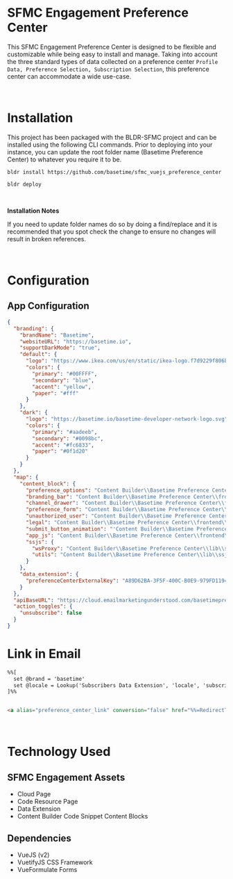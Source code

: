 # SFMC Engagement Preference Center

This SFMC Engagement Preference Center is designed to be flexible and customizable while being easy to install and manage. Taking into account the three standard types of data collected on a preference center `Profile Data, Preference Selection, Subscription Selection`, this preference center can accommodate a wide use-case. 

<br>

# Installation
This project has been packaged with the BLDR-SFMC project and can be installed using the following CLI commands. Prior to deploying into your instance, you can update the root folder name (Basetime Preference Center) to whatever you require it to be.

`bldr install https://github.com/basetime/sfmc_vuejs_preference_center`

`bldr deploy`

<br>

**Installation Notes**

If you need to update folder names do so by doing a find/replace and it is recommended that you spot check the change to ensure no changes will result in broken references.

<br>

# Configuration
## App Configuration
```json
{
  "branding": {
    "brandName": "Basetime",
    "websiteURL": "https://basetime.io",
    "supportDarkMode": "true",
    "default": {
      "logo": "https://www.ikea.com/us/en/static/ikea-logo.f7d9229f806b59ec64cb.svg",
      "colors": {
        "primary": "#00FFFF",
        "secondary": "blue",
        "accent": "yellow",
        "paper": "#fff"
      }
    },
    "dark": {
      "logo": "https://basetime.io/basetime-developer-network-logo.svg",
      "colors": {
        "primary": "#aadeeb",
        "secondary": "#0098bc",
        "accent": "#fc6833",
        "paper": "#0f1d20"
      }
    }
  },
  "map": {
    "content_block": {
      "preference_options": "Content Builder\\Basetime Preference Center\\configurations\\preference_options",
      "branding_bar": "Content Builder\\Basetime Preference Center\\frontend\\components\\branding_bar",
      "channel_drawer": "Content Builder\\Basetime Preference Center\\frontend\\components\\channel_drawer",
      "preference_form": "Content Builder\\Basetime Preference Center\\frontend\\components\\preference_form",
      "unauthorized_user": "Content Builder\\Basetime Preference Center\\frontend\\components\\unauthorized_user",
      "legal": "Content Builder\\Basetime Preference Center\\frontend\\components\\legal",
      "submit_button_animation": "'Content Builder\\Basetime Preference Center\\frontend\\styles\\submit_button_animation",
      "app_js": "Content Builder\\Basetime Preference Center\\frontend\\app_js",
      "ssjs": {
        "wsProxy": "Content Builder\\Basetime Preference Center\\lib\\ssjs\\wsProxy",
        "utils": "Content Builder\\Basetime Preference Center\\lib\\ssjs\\utils"
      }
    },
    "data_extension": {
      "preferenceCenterExternalKey": "A89D62BA-3F5F-400C-B0E9-979FD11948EF"
    }
  },
  "apiBaseURL": "https://cloud.emailmarketingunderstood.com/basetimepreferenceapi",
  "action_toggles": {
    "unsubscribe": false
  }
}
```

# Link in Email

```html
%%[
  set @brand = 'basetime'
  set @locale = Lookup('Subscribers Data Extension', 'locale', 'subscriberId', @subscriberId)
]%%


<a alias="preference_center_link" conversion="false" href="%%=RedirectTo(CloudPagesURL(####, 'brand', @brand, 'locale', @locale))=%%" title="Preference Center">Click to update preferences.</a>
```
<br>

# Technology Used
## SFMC Engagement Assets
- Cloud Page
- Code Resource Page
- Data Extension
- Content Builder Code Snippet Content Blocks

## Dependencies
- VueJS (v2)
- VuetifyJS CSS Framework
- VueFormulate Forms